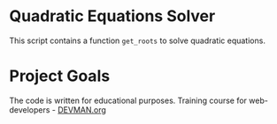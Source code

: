 # Quadratic Equations Solver

This script contains a function `get_roots` to solve quadratic equations. 

# Project Goals

The code is written for educational purposes. Training course for web-developers - [DEVMAN.org](https://devman.org)
